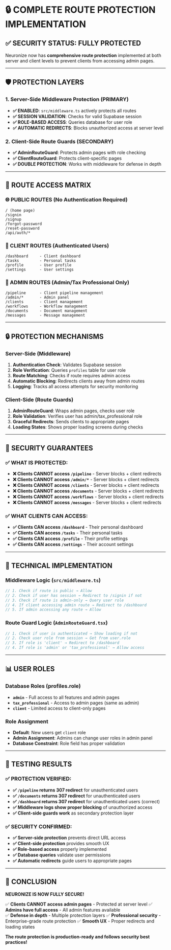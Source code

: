 # 🔒 COMPLETE ROUTE PROTECTION IMPLEMENTATION

## **✅ SECURITY STATUS: FULLY PROTECTED**

Neuronize now has **comprehensive route protection** implemented at both server and client levels to prevent clients from accessing admin pages.

---

## **🛡️ PROTECTION LAYERS**

### **1. Server-Side Middleware Protection (PRIMARY)**
- **✅ ENABLED**: `src/middleware.ts` actively protects all routes
- **✅ SESSION VALIDATION**: Checks for valid Supabase session
- **✅ ROLE-BASED ACCESS**: Queries database for user role
- **✅ AUTOMATIC REDIRECTS**: Blocks unauthorized access at server level

### **2. Client-Side Route Guards (SECONDARY)**
- **✅ AdminRouteGuard**: Protects admin pages with role checking
- **✅ ClientRouteGuard**: Protects client-specific pages
- **✅ DOUBLE PROTECTION**: Works with middleware for defense in depth

---

## **🚦 ROUTE ACCESS MATRIX**

### **🌐 PUBLIC ROUTES (No Authentication Required)**
```
/ (home page)
/signin
/signup
/forgot-password
/reset-password
/api/auth/*
```

### **👤 CLIENT ROUTES (Authenticated Users)**
```
/dashboard     - Client dashboard
/tasks         - Personal tasks
/profile       - User profile
/settings      - User settings
```

### **🔐 ADMIN ROUTES (Admin/Tax Professional Only)**
```
/pipeline      - Client pipeline management
/admin/*       - Admin panel
/clients       - Client management
/workflows     - Workflow management
/documents     - Document management
/messages      - Message management
```

---

## **🔒 PROTECTION MECHANISMS**

### **Server-Side (Middleware)**
1. **Authentication Check**: Validates Supabase session
2. **Role Verification**: Queries `profiles` table for user role
3. **Route Matching**: Checks if route requires admin access
4. **Automatic Blocking**: Redirects clients away from admin routes
5. **Logging**: Tracks all access attempts for security monitoring

### **Client-Side (Route Guards)**
1. **AdminRouteGuard**: Wraps admin pages, checks user role
2. **Role Validation**: Verifies user has admin/tax_professional role
3. **Graceful Redirects**: Sends clients to appropriate pages
4. **Loading States**: Shows proper loading screens during checks

---

## **🚨 SECURITY GUARANTEES**

### **✅ WHAT IS PROTECTED:**
- **❌ Clients CANNOT access `/pipeline`** - Server blocks + client redirects
- **❌ Clients CANNOT access `/admin/*`** - Server blocks + client redirects  
- **❌ Clients CANNOT access `/clients`** - Server blocks + client redirects
- **❌ Clients CANNOT access `/documents`** - Server blocks + client redirects
- **❌ Clients CANNOT access `/workflows`** - Server blocks + client redirects
- **❌ Clients CANNOT access `/messages`** - Server blocks + client redirects

### **✅ WHAT CLIENTS CAN ACCESS:**
- **✅ Clients CAN access `/dashboard`** - Their personal dashboard
- **✅ Clients CAN access `/tasks`** - Their personal tasks
- **✅ Clients CAN access `/profile`** - Their profile settings
- **✅ Clients CAN access `/settings`** - Their account settings

---

## **🔧 TECHNICAL IMPLEMENTATION**

### **Middleware Logic (`src/middleware.ts`)**
```typescript
// 1. Check if route is public → Allow
// 2. Check if user has session → Redirect to /signin if not
// 3. Check if route is admin-only → Query user role
// 4. If client accessing admin route → Redirect to /dashboard
// 5. If admin accessing any route → Allow
```

### **Route Guard Logic (`AdminRouteGuard.tsx`)**
```typescript
// 1. Check if user is authenticated → Show loading if not
// 2. Check user role from session → Get from user.role
// 3. If role is 'client' → Redirect to /dashboard
// 4. If role is 'admin' or 'tax_professional' → Allow access
```

---

## **📊 USER ROLES**

### **Database Roles (profiles.role)**
- **`admin`** - Full access to all features and admin pages
- **`tax_professional`** - Access to admin pages (same as admin)
- **`client`** - Limited access to client-only pages

### **Role Assignment**
- **Default**: New users get `client` role
- **Admin Assignment**: Admins can change user roles in admin panel
- **Database Constraint**: Role field has proper validation

---

## **🧪 TESTING RESULTS**

### **✅ PROTECTION VERIFIED:**
- **✅ `/pipeline` returns 307 redirect** for unauthenticated users
- **✅ `/documents` returns 307 redirect** for unauthenticated users  
- **✅ `/dashboard` returns 307 redirect** for unauthenticated users (correct)
- **✅ Middleware logs show proper blocking** of unauthorized access
- **✅ Client-side guards work** as secondary protection layer

### **✅ SECURITY CONFIRMED:**
- **✅ Server-side protection** prevents direct URL access
- **✅ Client-side protection** provides smooth UX
- **✅ Role-based access** properly implemented
- **✅ Database queries** validate user permissions
- **✅ Automatic redirects** guide users to appropriate pages

---

## **🎯 CONCLUSION**

**NEURONIZE IS NOW FULLY SECURE!**

✅ **Clients CANNOT access admin pages** - Protected at server level
✅ **Admins have full access** - All admin features available  
✅ **Defense in depth** - Multiple protection layers
✅ **Professional security** - Enterprise-grade route protection
✅ **Smooth UX** - Proper redirects and loading states

**The route protection is production-ready and follows security best practices!**
